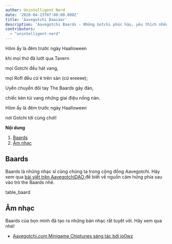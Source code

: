 ```yaml
---
author: Unintelligent Nerd
date: '2020-04-23T07:00:00.000Z'
title: 'Aavegotchi Baazaar'
description: 'Aavegotchi Baards - Những Gotchi phúc hậu, yêu thích những niềm vui'
contributors:
  - "unintelligent-nerd"
---
```


Hôm ấy là đêm trước ngày Haalloween

khi mọi thứ đã lướt qua Tavern

mọi Gotchi đều hát vang,

mọi Rofl đều cừ ẻ trên sàn (cừ ereeee);

Uyển chuyển đôi tay The Baards gãy đàn,

chiếc kèn túi vang những giai điệu nồng nàn.

Hôm ấy là đêm trước ngày Haalloween

nơi Gotchi tới cùng chơi!

<div class="contentsBox">

**Nội dung**

<ol>
<li><a href=#baards>Baards</a></li>
<li><a href=#music>Âm nhạc</a></li>
</ol>

</div>

## Baards

Baards là những nhạc sĩ cũng chúng ta trong cộng đồng Aavegotchi. Hãy xem qua [bài viết trên AavegotchiDAO ](https://dao.aavegotchi.com/t/aavegotchi-8-bit-music-task-force/1637) để biết về nguồn cảm hứng phía sau vào trò the Baards nhé.

table_baard

## Âm nhạc

Baards của bọn mình đã tạo ra những bản nhạc rất tuyệt vời. Hãy xem qua nhé!

* [Aavegotchi.com Minigame Chiptunes sáng tác bởi jo0wz](https://soundcloud.com/jowijames/sets/aavegotchicom-minigame-chiptunes)